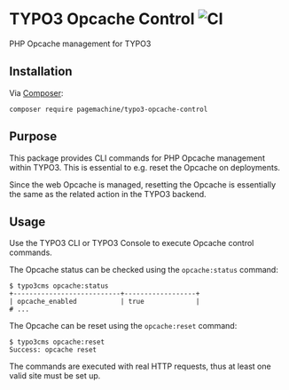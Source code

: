 # TYPO3 Opcache Control ![CI](https://github.com/pagemachine/typo3-opcache-control/workflows/CI/badge.svg)

PHP Opcache management for TYPO3

## Installation

Via [Composer](https://packagist.org/packages/pagemachine/typo3-opcache-control):

    composer require pagemachine/typo3-opcache-control

## Purpose

This package provides CLI commands for PHP Opcache management within TYPO3. This is essential to e.g. reset the Opcache on deployments.

Since the web Opcache is managed, resetting the Opcache is essentially the same as the related action in the TYPO3 backend.

## Usage

Use the TYPO3 CLI or TYPO3 Console to execute Opcache control commands.

The Opcache status can be checked using the `opcache:status` command:

```
$ typo3cms opcache:status
+---------------------------+------------------+
| opcache_enabled           | true             |
# ...
```

The Opcache can be reset using the `opcache:reset` command:

```
$ typo3cms opcache:reset
Success: opcache reset
```

The commands are executed with real HTTP requests, thus at least one valid site must be set up.
